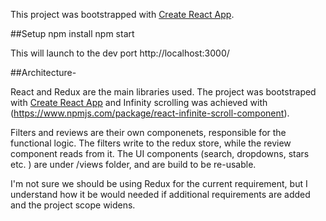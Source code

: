This project was bootstrapped with [Create React App](https://github.com/facebookincubator/create-react-app).

##Setup
 npm install
 npm start
 
 This will launch to the dev port http://localhost:3000/
 
##Architecture-

React and Redux are the main libraries used. The project was bootstraped with [Create React App](https://github.com/facebookincubator/create-react-app) and Infinity scrolling was achieved with (https://www.npmjs.com/package/react-infinite-scroll-component).

Filters and reviews are their own componenets, responsible for the functional logic. The filters write to the redux store, while the review component reads from it. The UI components (search, dropdowns, stars etc. ) are under /views folder, and are build to be re-usable. 

I'm not sure we should be using Redux for the current requirement, but I understand how it be would needed if additional requirements are added and the project scope widens. 
